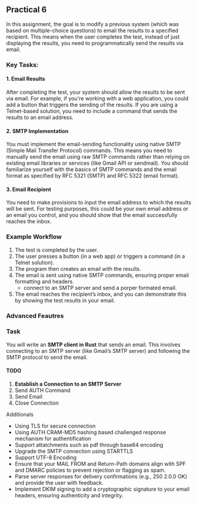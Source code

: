 ## Practical 6
In this assignment, the goal is to modify a previous system (which was based on multiple-choice questions) to email the results to a specified recipient. 
This means when the user completes the test, instead of just displaying the results, you need to programmatically send the results via email.

### Key Tasks:

#### 1. Email Results
After completing the test, your system should allow the results to be sent via email. For example, if you're working with a web application, you could add a button that triggers the sending of the results. If you are using a Telnet-based solution, you need to include a command that sends the results to an email address.

#### 2. SMTP Implementation
You must implement the email-sending functionality using native SMTP (Simple Mail Transfer Protocol) commands. 
This means you need to manually send the email using raw SMTP commands rather than relying on existing email libraries or services (like Gmail API or sendmail). 
You should familiarize yourself with the basics of SMTP commands and the email format as specified by RFC 5321 (SMTP) and RFC 5322 (email format).

#### 3. Email Recipient
You need to make provisions to input the email address to which the results will be sent. 
For testing purposes, this could be your own email address or an email you control, and you should show that the email successfully reaches the inbox.

### Example Workflow
1. The test is completed by the user.
2. The user presses a button (in a web app) or triggers a command (in a Telnet solution).
3. The program then creates an email with the results.
4. The email is sent using native SMTP commands, ensuring proper email formatting and headers.
    - connect to an SMTP server and send a porper formated email.
5. The email reaches the recipient’s inbox, and you can demonstrate this by showing the test results in your email.

### Advanced Feautres


### Task
You will write an **SMTP client in Rust** that sends an email. 
This involves connecting to an SMTP server (like Gmail’s SMTP server) and following the SMTP protocol to send the email.

#### TODO
1. **Establish a Connection to an SMTP Server**
2. Send AUTH Command
3. Send Email
4. Close Connection

Additionals
* Using TLS for secure connection
* Using AUTH CRAM-MD5 hashing based challenged response mechanism for authentification
* Support attatchments such as pdf through base64 encoding 
* Upgrade the SMTP connection using STARTTLS
* Support UTF-8 Encoding
* Ensure that your MAIL FROM and Return-Path domains align with SPF and DMARC policies to prevent rejection or flagging as spam.
* Parse server responses for delivery confirmations (e.g., 250 2.0.0 OK) and provide the user with feedback.
* Implement DKIM signing to add a cryptographic signature to your email headers, ensuring authenticity and integrity.

